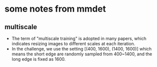 # some notes from mmdet

## multiscale

- The term of "multiscale training" is adopted in many papers, which indicates resizing images to different scales at each iteration. 
- In the challenge, we use the setting [(400, 1600), (1400, 1600)] which means the short edge are randomly sampled from 400~1400, and the long edge is fixed as 1600.
